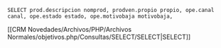 `SELECT prod.descripcion nomprod, prodven.propio propio, ope.canal canal, ope.estado estado, ope.motivobaja motivobaja,`

[[CRM Novedades/Archivos/PHP/Archivos Normales/objetivos.php/Consultas/SELECT/SELECT|SELECT]]